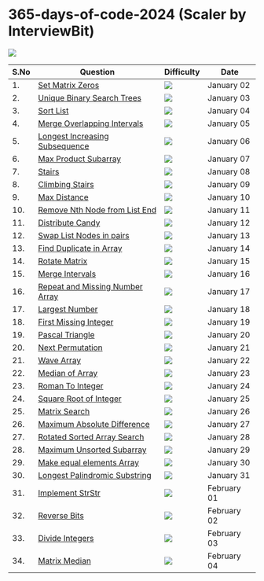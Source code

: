 # 365-days-of-code-2024 (Scaler by InterviewBit)

<img src="https://assets-v2.scaler.com/packs/images/scaler-logo.7dfbf5.svg"/>

<!-- <img src="https://img.shields.io/badge/Easy-2322222.svg?&style=for-the-badge"> -->
<!-- <img src="https://img.shields.io/badge/Medium-FAD800.svg?&style=for-the-badge"> -->
<!-- <img src="https://img.shields.io/badge/Hard-FA0000.svg?&style=for-the-badge"> -->



|  S.No  |  Question  |  Difficulty  |  Date  |
| --------------- | --------------- | --------------- | --------------- | 
| 1. | [Set Matrix Zeros](https://www.interviewbit.com/problems/set-matrix-zeros/) | <img src="https://img.shields.io/badge/Easy-2322222.svg?&style=for-the-badge"> | January 02 |
| 2. | [Unique Binary Search Trees](https://www.interviewbit.com/problems/unique-binary-search-trees/) | <img src="https://img.shields.io/badge/Easy-2322222.svg?&style=for-the-badge"> | January 03 |
| 3. | [Sort List](https://www.interviewbit.com/problems/sort-list/) | <img src="https://img.shields.io/badge/Medium-FAD800.svg?&style=for-the-badge"> | January 04 |
| 4. | [Merge Overlapping Intervals](https://www.interviewbit.com/problems/merge-overlapping-intervals/) | <img src="https://img.shields.io/badge/Medium-FAD800.svg?&style=for-the-badge"> | January 05 |
| 5. | [Longest Increasing Subsequence](https://www.interviewbit.com/problems/longest-increasing-subsequence/) | <img src="https://img.shields.io/badge/Medium-FAD800.svg?&style=for-the-badge"> | January 06 |
| 6. | [Max Product Subarray](https://www.interviewbit.com/problems/max-product-subarray/) | <img src="https://img.shields.io/badge/Medium-FAD800.svg?&style=for-the-badge"> | January 07 |
| 7. | [Stairs](https://www.interviewbit.com/problems/stairs/) | <img src="https://img.shields.io/badge/Easy-2322222.svg?&style=for-the-badge"> | January 08 |
| 8. | [Climbing Stairs](https://www.interviewbit.com/problems/climbing-stairs/) | <img src="https://img.shields.io/badge/Medium-FAD800.svg?&style=for-the-badge"> | January 09 |
| 9. | [Max Distance](https://www.interviewbit.com/problems/max-distance/) | <img src="https://img.shields.io/badge/Medium-FAD800.svg?&style=for-the-badge"> | January 10 |
| 10. | [Remove Nth Node from List End](https://www.interviewbit.com/problems/remove-nth-node-from-list-end/) | <img src="https://img.shields.io/badge/Easy-2322222.svg?&style=for-the-badge"> | January 11 |
| 11. | [Distribute Candy](https://www.interviewbit.com/problems/distribute-candy/) | <img src="https://img.shields.io/badge/Medium-FAD800.svg?&style=for-the-badge"> | January 12 |
| 12. | [Swap List Nodes in pairs](https://www.interviewbit.com/problems/swap-list-nodes-in-pairs/) | <img src="https://img.shields.io/badge/Easy-2322222.svg?&style=for-the-badge"> | January 13 |
| 13. | [Find Duplicate in Array](https://www.interviewbit.com/problems/find-duplicate-in-array/) | <img src="https://img.shields.io/badge/Easy-2322222.svg?&style=for-the-badge"> | January 14 |
| 14. | [Rotate Matrix](https://www.interviewbit.com/problems/rotate-matrix/) | <img src="https://img.shields.io/badge/Medium-FAD800.svg?&style=for-the-badge"> | January 15 |
| 15. | [Merge Intervals](https://www.interviewbit.com/problems/merge-intervals/) | <img src="https://img.shields.io/badge/Medium-FAD800.svg?&style=for-the-badge"> | January 16 |
| 16. | [Repeat and Missing Number Array](https://www.interviewbit.com/problems/repeat-and-missing-number-array/) | <img src="https://img.shields.io/badge/Medium-FAD800.svg?&style=for-the-badge"> | January 17 |
| 17. | [Largest Number](https://www.interviewbit.com/problems/largest-number/) | <img src="https://img.shields.io/badge/Medium-FAD800.svg?&style=for-the-badge"> | January 18 |
| 18. | [First Missing Integer](https://www.interviewbit.com/problems/first-missing-integer/) | <img src="https://img.shields.io/badge/Medium-FAD800.svg?&style=for-the-badge"> | January 19 |
| 19. | [Pascal Triangle](https://www.interviewbit.com/problems/pascal-triangle/) | <img src="https://img.shields.io/badge/Easy-2322222.svg?&style=for-the-badge"> | January 20 |
| 20. | [Next Permutation](https://www.interviewbit.com/problems/next-permutation/) | <img src="https://img.shields.io/badge/Medium-FAD800.svg?&style=for-the-badge"> | January 21 |
| 21. | [Wave Array](https://www.interviewbit.com/problems/wave-array/) | <img src="https://img.shields.io/badge/Easy-2322222.svg?&style=for-the-badge"> | January 22 |
| 22. | [Median of Array](https://www.interviewbit.com/problems/median-of-array/) | <img src="https://img.shields.io/badge/Medium-FAD800.svg?&style=for-the-badge"> | January 23 |
| 23. | [Roman To Integer](https://www.interviewbit.com/problems/roman-to-integer/) | <img src="https://img.shields.io/badge/Medium-FAD800.svg?&style=for-the-badge"> | January 24 |
| 24. | [Square Root of Integer](https://www.interviewbit.com/problems/square-root-of-integer/) | <img src="https://img.shields.io/badge/Easy-2322222.svg?&style=for-the-badge"> | January 25 |
| 25. | [Matrix Search](https://www.interviewbit.com/problems/matrix-search/) | <img src="https://img.shields.io/badge/Medium-FAD800.svg?&style=for-the-badge"> | January 26 |
| 26. | [Maximum Absolute Difference](https://www.interviewbit.com/problems/maximum-absolute-difference/) | <img src="https://img.shields.io/badge/Medium-FAD800.svg?&style=for-the-badge"> | January 27 |
| 27. | [Rotated Sorted Array Search](https://www.interviewbit.com/problems/rotated-sorted-array-search/) | <img src="https://img.shields.io/badge/Medium-FAD800.svg?&style=for-the-badge"> | January 28 |
| 28. | [Maximum Unsorted Subarray](https://www.interviewbit.com/problems/maximum-unsorted-subarray/) | <img src="https://img.shields.io/badge/Medium-FAD800.svg?&style=for-the-badge"> | January 29 |
| 29. | [Make equal elements Array](https://www.interviewbit.com/problems/make-equal-elements-array/) | <img src="https://img.shields.io/badge/Medium-FAD800.svg?&style=for-the-badge"> | January 30 |
| 30. | [Longest Palindromic Substring](https://www.interviewbit.com/problems/longest-palindromic-substring/) | <img src="https://img.shields.io/badge/Medium-FAD800.svg?&style=for-the-badge"> | January 31 |
| 31. | [Implement StrStr](https://www.interviewbit.com/problems/implement-strstr/) | <img src="https://img.shields.io/badge/Medium-FAD800.svg?&style=for-the-badge"> | February 01 |
| 32. | [Reverse Bits](https://www.interviewbit.com/problems/reverse-bits/) | <img src="https://img.shields.io/badge/Medium-FAD800.svg?&style=for-the-badge"> | February 02 |
| 33. | [Divide Integers](https://www.interviewbit.com/problems/divide-integers/) | <img src="https://img.shields.io/badge/Medium-FAD800.svg?&style=for-the-badge"> | February 03 |
| 34. | [Matrix Median](https://www.interviewbit.com/problems/matrix-median/) | <img src="https://img.shields.io/badge/Medium-FAD800.svg?&style=for-the-badge"> | February 04 |

